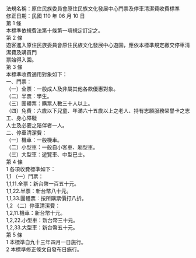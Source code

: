 法規名稱：原住民族委員會原住民族文化發展中心門票及停車清潔費收費標準  
修正日期：民國 110 年 06 月 10 日  
第 1 條  
本標準依規費法第十條第一項規定訂定之。  
第 2 條  
遊客進入原住民族委員會原住民族文化發展中心遊園，應依本標準規定繳交停車清潔費及購買門  
票始得入園。  
第 3 條  
本標準收費適用對象如下：  
一、門票：  
（一）全票：一般成人及非屬其他各款優惠對象。  
（二）半票：學生。  
（三）團體票：購票人數三十人以上。  
（四）免費：六歲以下兒童、年滿六十五歲以上之老人、持有志願服務榮譽卡之志工、身心障礙  
人士及必要之陪伴者一人。  
二、停車清潔費：  
（一）機車：一般機車。  
（二）小型車：一般自小客車、廂型車。  
（三）大型車：遊覽車、中型巴士。  
第 4 條  
1 各項收費標準如下：  
1,1 （一）門票：  
1,1,11.全票：新台幣一百五十元。  
1,1,22.半票：新台幣八十元。  
1,1,33.團體票：按所購票價打八折。  
1,2 （二）停車清潔費：  
1,2,11.機車：新台幣十元。  
1,2,22.小型車：新台幣三十元。  
1,2,33.大型車：新台幣五十元。  
第 5 條  
1 本標準自九十三年四月一日施行。  
2 本標準修正條文自發布日施行。  


